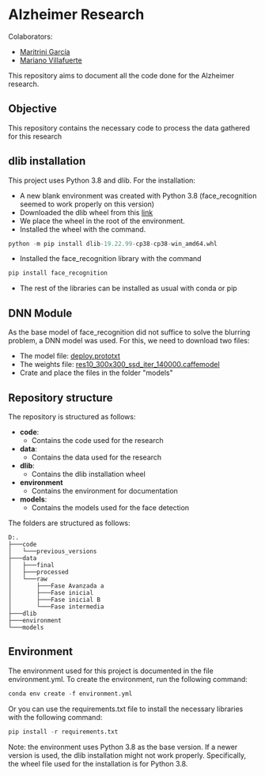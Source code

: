 # Alzheimer Research
Colaborators:
- [Maritrini García](www.github.com/maritrini-gar)
- [Mariano Villafuerte](www.github.com/VillafuerteM)


This repository aims to document all the code done for the Alzheimer research. 

## Objective
This repository contains the necessary code to process the data gathered for this research

## dlib installation
This project uses Python 3.8 and dlib. For the installation:

- A new blank environment was created with Python 3.8 (face_recognition seemed to work properly on this version)
- Downloaded the dlib wheel from this [link](https://github.com/z-mahmud22/Dlib_Windows_Python3.x)
- We place the wheel in the root of the environment.
- Installed the wheel with the command.
```python
python -m pip install dlib-19.22.99-cp38-cp38-win_amd64.whl
```
- Installed the face_recognition library with the command
```python
pip install face_recognition
```
- The rest of the libraries can be installed as usual with conda or pip

## DNN Module
As the base model of face_recognition did not suffice to solve the blurring problem, a DNN model was used. For this, we need to download two files:
- The model file: [deploy.prototxt](https://github.com/opencv/opencv/blob/master/samples/dnn/face_detector/deploy.prototxt)
- The weights file: [res10_300x300_ssd_iter_140000.caffemodel](https://github.com/spmallick/learnopencv/blob/master/FaceDetectionComparison/models/res10_300x300_ssd_iter_140000_fp16.caffemodel)
- Crate and place the files in the folder "models"

## Repository structure
The repository is structured as follows:
- **code**: 
    - Contains the code used for the research
- **data**: 
    - Contains the data used for the research
- **dlib**: 
    - Contains the dlib installation wheel
- **environment**
    - Contains the environment for documentation
- **models**: 
    - Contains the models used for the face detection

The folders are structured as follows:
```
D:.
├───code
│   └───previous_versions
├───data
│   ├───final
│   ├───processed
│   └───raw
│       ├───Fase Avanzada a
│       ├───Fase inicial
│       ├───Fase inicial B
│       └───Fase intermedia
├───dlib
├───environment
└───models
```

## Environment
The environment used for this project is documented in the file environment.yml. To create the environment, run the following command:
```python
conda env create -f environment.yml
```

Or you can use the requirements.txt file to install the necessary libraries with the following command:
```python
pip install -r requirements.txt
```

Note: the environment uses Python 3.8 as the base version. If a newer version is used, the dlib installation might not work properly. Specifically, the wheel file used for the installation is for Python 3.8.